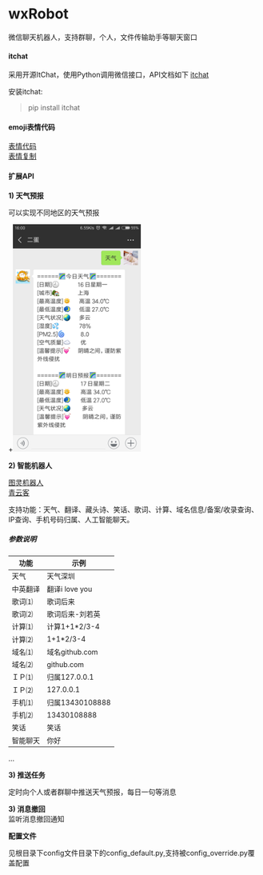 # wxRobot  

微信聊天机器人，支持群聊，个人，文件传输助手等聊天窗口  


#### itchat
采用开源ItChat，使用Python调用微信接口，API文档如下
[itchat](http://itchat.readthedocs.io/zh/latest/)  

安装itchat:  
> pip install itchat  

####  emoji表情代码
[表情代码](http://www.wqchat.com/emoji.html)   
[表情复制](http://www.oicqzone.com/tool/emoji/)


#### 扩展API
**1) 天气预报**  

可以实现不同地区的天气预报

+<img src="https://raw.githubusercontent.com/ChaosCoffee/wxRobot/master/docs/intro/image/weather.png" width=256 />
  

**2) 智能机器人**  

[图灵机器人](http://www.tuling123.com/)  
[青云客](http://www.qingyunke.com/)  

支持功能：天气、翻译、藏头诗、笑话、歌词、计算、域名信息/备案/收录查询、IP查询、手机号码归属、人工智能聊天。  
##### 参数说明  

|功能  | 示例  |   
|--------| -------- |   
|天气 | 天气深圳 |
|中英翻译  | 翻译i love you |
|歌词⑴ | 歌词后来 |
|歌词⑵  | 歌词后来-刘若英 |
|计算⑴  | 计算1+1*2/3-4 |
|计算⑵  | 1+1*2/3-4 |
|域名⑴  | 域名github.com |
|域名⑵  | github.com |
|ＩＰ⑴  | 归属127.0.0.1 |
|ＩＰ⑵  | 127.0.0.1 |
|手机⑴  | 归属13430108888 |
|手机⑵  | 13430108888 |
|笑话  | 笑话 |
|智能聊天  | 你好 |  

...  

**3) 推送任务**  

定时向个人或者群聊中推送天气预报，每日一句等消息

**3) 消息撤回**  
监听消息撤回通知

**配置文件**  

见根目录下config文件目录下的config_default.py,支持被config_override.py覆盖配置












































